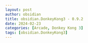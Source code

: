 ```yaml
---
layout: post
author: obsidian
title: obsidian.DonkeyKong3 - 0.9.2
date: 2024-02-23
categories: [Arcade, Donkey Kong 3]
tags: [obsidian.DonkeyKong3]
---
```



